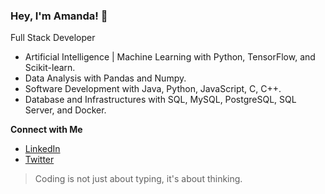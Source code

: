 ### Hey, I'm Amanda! 👋

Full Stack Developer 

- Artificial Intelligence | Machine Learning with Python, TensorFlow, and Scikit-learn. 
- Data Analysis with Pandas and Numpy. 
- Software Development with Java, Python, JavaScript, C, C++. 
- Database and Infrastructures with SQL, MySQL, PostgreSQL, SQL Server, and Docker. 

<strong>Connect with Me</strong>

- [LinkedIn](your_linkedin_profile)
- [Twitter](your_twitter_profile)

> Coding is not just about typing, it's about thinking.
